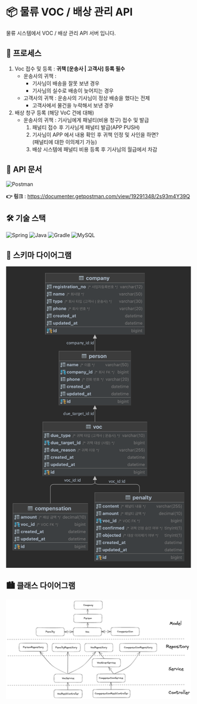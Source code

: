 # 📦 물류 VOC / 배상 관리 API

물류 시스템에서 VOC / 배상 관리 API 서버 입니다.

## 🛞 프로세스
1. Voc 접수 및 등록 : **귀책 [운송사 | 고객사] 등록 필수**
    - 운송사의 귀책 :
        - 기사님이 배송을 잘못 보낸 경우
        - 기사님의 실수로 배송이 늦어지는 경우
    - 고객사의 귀책 : 운송사의 기사님이 정상 배송을 했다는 전제
        - 고객사에서 물건을 누락해서 보낸 경우
2. 배상 청구 등록 (해당 VoC 건에 대해)
    - 운송사의 귀책 : 기사님에게 패널티(비용 청구) 접수 및 발급
        1. 패널티 접수 후 기사님게 패널티 발급(APP PUSH)
        2. 기사님이 APP 에서 내용 확인 후 귀책 인정 및 사인을 하면?
           <br>(패널티에 대한 이의제기 가능)
        3. 배상 시스템에 패널티 비용 등록 후 기사님의 월급에서 차감

## 📄 API 문서
![Postman](https://img.shields.io/badge/Postman-FF6C37?style=for-the-badge&logo=postman&logoColor=white)

**👉 링크** : https://documenter.getpostman.com/view/19291348/2s93m4Y39Q

## 🛠️ 기술 스택
![Spring](https://img.shields.io/badge/spring&nbsp;2.7.9-%236DB33F.svg?style=for-the-badge&logo=spring&logoColor=white)
![Java](https://img.shields.io/badge/java&nbsp;11-%23ED8B00.svg?style=for-the-badge&logo=openjdk&logoColor=white)
![Gradle](https://img.shields.io/badge/Gradle&nbsp;7.6.1-02303A.svg?style=for-the-badge&logo=Gradle&logoColor=white)
![MySQL](https://img.shields.io/badge/mysql-%2300f.svg?style=for-the-badge&logo=mysql&logoColor=white)

## 🎨 스키마 다이어그램
![스키마 다이어그램.png](docs%2Fimages%2F%EC%8A%A4%ED%82%A4%EB%A7%88%20%EB%8B%A4%EC%9D%B4%EC%96%B4%EA%B7%B8%EB%9E%A8.png)

## 🏙️ 클래스 다이어그램
![클래스 다이어그램.png](docs%2Fimages%2F%ED%81%B4%EB%9E%98%EC%8A%A4%20%EB%8B%A4%EC%9D%B4%EC%96%B4%EA%B7%B8%EB%9E%A8.png)
